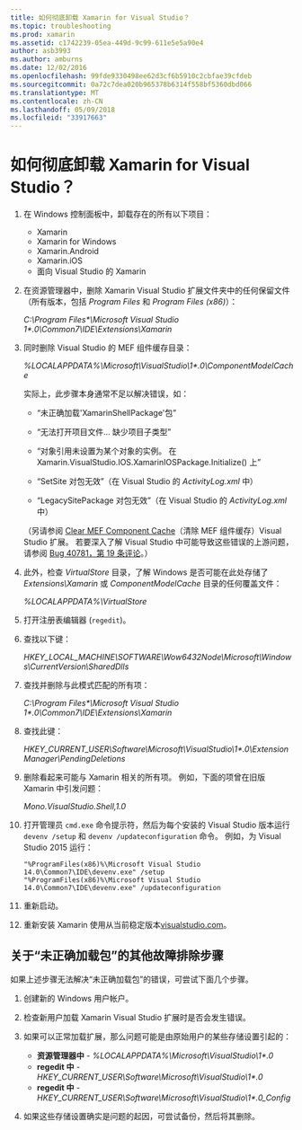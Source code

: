 ```yaml
---
title: 如何彻底卸载 Xamarin for Visual Studio？
ms.topic: troubleshooting
ms.prod: xamarin
ms.assetid: c1742239-05ea-449d-9c99-611e5e5a90e4
author: asb3993
ms.author: amburns
ms.date: 12/02/2016
ms.openlocfilehash: 99fde9330498ee62d3cf6b5910c2cbfae39cfdeb
ms.sourcegitcommit: 0a72c7dea020b965378b6314f558bf5360dbd066
ms.translationtype: MT
ms.contentlocale: zh-CN
ms.lasthandoff: 05/09/2018
ms.locfileid: "33917663"
---
```

# <a name="how-do-i-perform-a-thorough-uninstall-for-xamarin-for-visual-studio"></a>如何彻底卸载 Xamarin for Visual Studio？


1.  在 Windows 控制面板中，卸载存在的所有以下项目：

    -   Xamarin
    -   Xamarin for Windows
    -   Xamarin.Android
    -   Xamarin.iOS
    -   面向 Visual Studio 的 Xamarin

2.  在资源管理器中，删除 Xamarin Visual Studio 扩展文件夹中的任何保留文件（所有版本，包括 _Program Files_ 和 _Program Files (x86)_）：

    _C:\\Program Files\*\\Microsoft Visual Studio 1\*.0\\Common7\\IDE\\Extensions\\Xamarin_

3.  同时删除 Visual Studio 的 MEF 组件缓存目录：

    _%LOCALAPPDATA%\\Microsoft\\VisualStudio\\1\*.0\\ComponentModelCache_

    实际上，此步骤本身通常不足以解决错误，如：

    -   “未正确加载'XamarinShellPackage'包”

    -   “无法打开项目文件... 缺少项目子类型”

    -   “对象引用未设置为某个对象的实例。  在 Xamarin.VisualStudio.IOS.XamarinIOSPackage.Initialize() 上”

    -   “SetSite 对包无效”（在 Visual Studio 的 _ActivityLog.xml_ 中）

    -   “LegacySitePackage 对包无效”（在 Visual Studio 的 _ActivityLog.xml_ 中）

    （另请参阅 [Clear MEF Component Cache](https://visualstudiogallery.msdn.microsoft.com/22b94661-70c7-4a93-9ca3-8b6dd45f47cd)（清除 MEF 组件缓存）Visual Studio 扩展。  若要深入了解 Visual Studio 中可能导致这些错误的上游问题，请参阅 [Bug 40781，第 19 条评论](https://bugzilla.xamarin.com/show_bug.cgi?id=40781#c19)。）

4.  此外，检查 _VirtualStore_ 目录，了解 Windows 是否可能在此处存储了 _Extensions\\Xamarin_ 或 _ComponentModelCache_ 目录的任何覆盖文件：

    _%LOCALAPPDATA%\\VirtualStore_

5.  打开注册表编辑器 (`regedit`)。

6.  查找以下键：

    _HKEY\_LOCAL\_MACHINE\\SOFTWARE\\Wow6432Node\\Microsoft\\Windows\\CurrentVersion\\SharedDlls_

7.  查找并删除与此模式匹配的所有项：

    _C:\\Program Files\*\\Microsoft Visual Studio 1\*.0\\Common7\\IDE\\Extensions\\Xamarin_

8.  查找此键：

    _HKEY\_CURRENT\_USER\\Software\\Microsoft\\VisualStudio\\1\*.0\\ExtensionManager\\PendingDeletions_

9.  删除看起来可能与 Xamarin 相关的所有项。  例如，下面的项曾在旧版 Xamarin 中引发问题：

    _Mono.VisualStudio.Shell,1.0_

10. 打开管理员 `cmd.exe` 命令提示符，然后为每个安装的 Visual Studio 版本运行 `devenv /setup` 和 `devenv /updateconfiguration` 命令。  例如，为 Visual Studio 2015 运行：

    ```
    "%ProgramFiles(x86)%\Microsoft Visual Studio 14.0\Common7\IDE\devenv.exe" /setup
    "%ProgramFiles(x86)%\Microsoft Visual Studio 14.0\Common7\IDE\devenv.exe" /updateconfiguration
    ```

11. 重新启动。

12. 重新安装 Xamarin 使用从当前稳定版本[visualstudio.com](https://visualstudio.com/xamarin/)。

## <a name="additional-troubleshooting-steps-for-package-did-not-load-correctly"></a>关于“未正确加载包”的其他故障排除步骤

如果上述步骤无法解决“未正确加载包”的错误，可尝试下面几个步骤。

1.  创建新的 Windows 用户帐户。

2.  检查新用户加载 Xamarin Visual Studio 扩展时是否会发生错误。

3.  如果可以正常加载扩展，那么问题可能是由原始用户的某些存储设置引起的：

    -   **资源管理器中** - _%LOCALAPPDATA%\\Microsoft\\VisualStudio\\1\*.0_
    -   **regedit 中** - _HKEY\_CURRENT\_USER\\Software\\Microsoft\\VisualStudio\\1\*.0_
    -   **regedit 中** - _HKEY\_CURRENT\_USER\\Software\\Microsoft\\VisualStudio\\1\*.0\_Config_

4.  如果这些存储设置确实是问题的起因，可尝试备份，然后将其删除。
